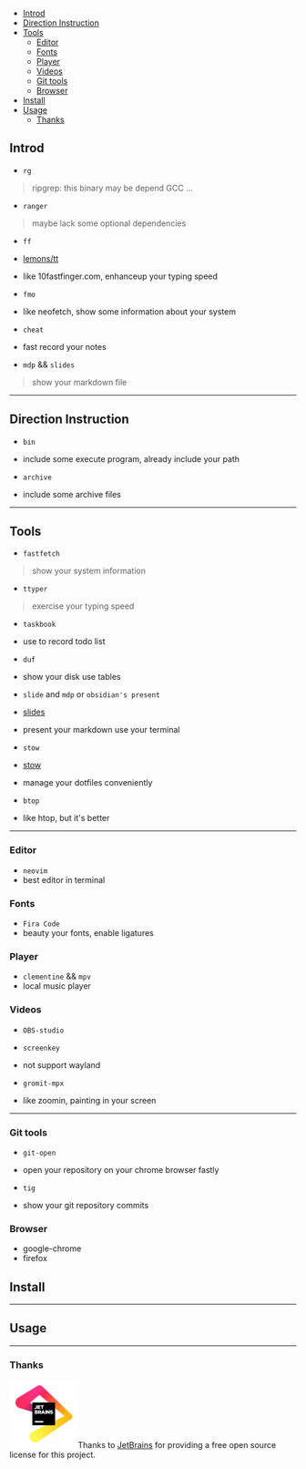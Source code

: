 <!-- vim-markdown-toc GitLab -->

* [Introd](#introd)
* [Direction Instruction](#direction-instruction)
* [Tools](#tools)
  * [Editor](#editor)
  * [Fonts](#fonts)
  * [Player](#player)
  * [Videos](#videos)
  * [Git tools](#git-tools)
  * [Browser](#browser)
* [Install](#install)
* [Usage](#usage)
  * [Thanks](#thanks)

<!-- vim-markdown-toc -->
## Introd
- `rg`
> ripgrep: this binary may be depend GCC ...

- `ranger`
> maybe lack some optional dependencies

- `ff`

- [lemons/tt](https://github.com/lemnos/tt)

- like 10fastfinger.com, enhanceup your typing speed

- `fmo`

- like neofetch, show some information about your system

- `cheat`

- fast record your notes

- `mdp` && `slides`
> show your markdown file

---

## Direction Instruction

- `bin`

- include some execute program, already include your path

- `archive`

- include some archive files

---

## Tools

- `fastfetch`
> show your system information

- `ttyper`
> exercise your typing speed

- `taskbook`

- use to record todo list

- `duf`

- show your disk use tables

- `slide` and `mdp` or `obsidian's present`

- [slides](https://github.com/maaslalani/slides)

- present your markdown use your terminal

- `stow`

- [stow](https://www.gnu.org/software/stow/)

- manage your dotfiles conveniently

- `btop`

- like htop, but it's better

---

### Editor

- `neovim`
- best editor in terminal

### Fonts

- `Fira Code`
- beauty your fonts, enable ligatures

### Player

- `clementine` && `mpv`
- local music player

### Videos

- `OBS-studio`

- `screenkey`

- not support wayland

- `gromit-mpx`

- like zoomin, painting in your screen

---

### Git tools

- `git-open`

- open your repository on your chrome browser fastly

- `tig`

- show your git repository commits

### Browser

- google-chrome
- firefox

<!--TODO-->
<!--- [ ] list-->

## Install

---

## Usage

---


### Thanks

<a href="https://jb.gg/OpenSource"><img src="archive/images/jb_beam.svg" alt="JetBrains Logo" width="120px"/></a>Thanks to [JetBrains](https://jb.gg/OpenSource)  for providing a free open source license for this project.
